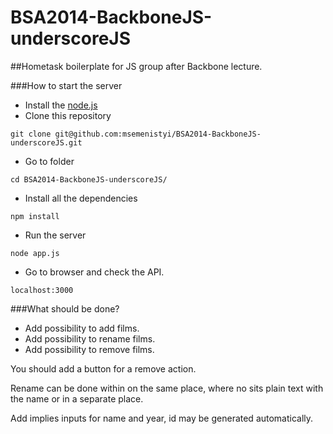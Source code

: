 BSA2014-BackboneJS-underscoreJS
===============================

##Hometask boilerplate for JS group after Backbone lecture.

###How to start the server
- Install the [node.js](http://nodejs.org/)
- Clone this repository
```shell
git clone git@github.com:msemenistyi/BSA2014-BackboneJS-underscoreJS.git
``` 
- Go to folder
```shell
cd BSA2014-BackboneJS-underscoreJS/
```
- Install all the dependencies
```shell
npm install
```
- Run the server
```shell
node app.js
```
- Go to browser and check the API.
```
localhost:3000
```

###What should be done?
- Add possibility to add films.
- Add possibility to rename films.
- Add possibility to remove films.

You should add a button for a remove action. 

Rename can be done within on the same place, where no sits plain text with the name or in a separate place.  

Add implies inputs for name and year, id may be generated automatically.